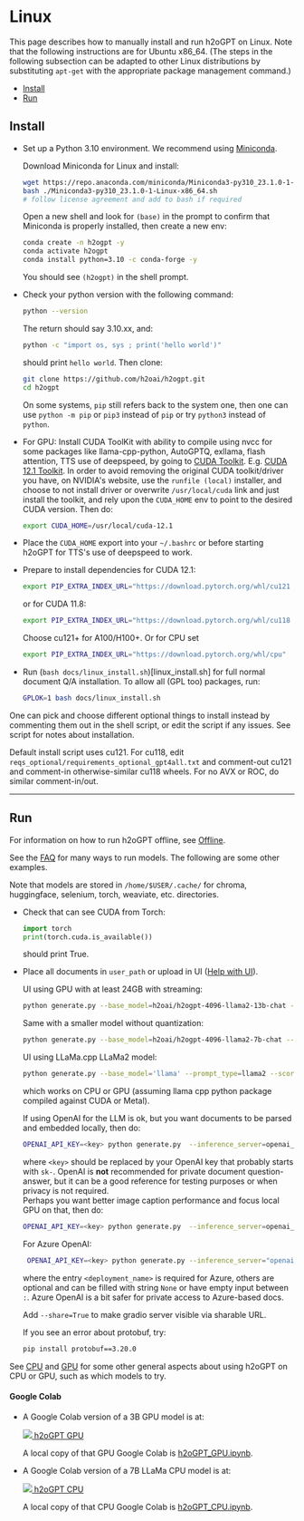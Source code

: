# Linux

This page describes how to manually install and run h2oGPT on Linux. Note that the following instructions are for Ubuntu x86_64. (The steps in the following subsection can be adapted to other Linux distributions by substituting `apt-get` with the appropriate package management command.)

- [Install](#install)
- [Run](#run)

## Install

* Set up a Python 3.10 environment. We recommend using [Miniconda](https://docs.conda.io/projects/miniconda/en/latest/).

  Download Miniconda for Linux and install:
  ```bash
  wget https://repo.anaconda.com/miniconda/Miniconda3-py310_23.1.0-1-Linux-x86_64.sh
  bash ./Miniconda3-py310_23.1.0-1-Linux-x86_64.sh
  # follow license agreement and add to bash if required
  ```
  Open a new shell and look for `(base)` in the prompt to confirm that Miniconda is properly installed, then create a new env:
  ```bash
  conda create -n h2ogpt -y
  conda activate h2ogpt
  conda install python=3.10 -c conda-forge -y
  ```
  You should see `(h2ogpt)` in the shell prompt.

* Check your python version with the following command:
  ```bash
  python --version
  ```
  The return should say 3.10.xx, and:
  ```bash
  python -c "import os, sys ; print('hello world')"
  ```
  should print `hello world`.  Then clone:
  ```bash
  git clone https://github.com/h2oai/h2ogpt.git
  cd h2ogpt
  ```
  On some systems, `pip` still refers back to the system one, then one can use `python -m pip` or `pip3` instead of `pip` or try `python3` instead of `python`.

* For GPU: Install CUDA ToolKit with ability to compile using nvcc for some packages like llama-cpp-python, AutoGPTQ, exllama, flash attention, TTS use of deepspeed, by going to [CUDA Toolkit](INSTALL.md#install-cuda-toolkit).  E.g. [CUDA 12.1 Toolkit](https://developer.nvidia.com/cuda-12-1-1-download-archive).  In order to avoid removing the original CUDA toolkit/driver you have, on NVIDIA's website, use the `runfile (local)` installer, and choose to not install driver or overwrite `/usr/local/cuda` link and just install the toolkit, and rely upon the `CUDA_HOME` env to point to the desired CUDA version.  Then do:
  ```bash
  export CUDA_HOME=/usr/local/cuda-12.1
  ```

* Place the `CUDA_HOME` export into your `~/.bashrc` or before starting h2oGPT for TTS's use of deepspeed to work.
  
* Prepare to install dependencies for CUDA 12.1:
   ```bash
   export PIP_EXTRA_INDEX_URL="https://download.pytorch.org/whl/cu121 https://huggingface.github.io/autogptq-index/whl/cu121"
   ```
  or for CUDA 11.8:
   ```bash
   export PIP_EXTRA_INDEX_URL="https://download.pytorch.org/whl/cu118 https://huggingface.github.io/autogptq-index/whl/cu118"
   ```
  Choose cu121+ for A100/H100+.  Or for CPU set
   ```bash
   export PIP_EXTRA_INDEX_URL="https://download.pytorch.org/whl/cpu"
   ```

* Run (`bash docs/linux_install.sh`)[linux_install.sh] for full normal document Q/A installation.  To allow all (GPL too) packages, run:
    ```bash
    GPLOK=1 bash docs/linux_install.sh
    ```
One can pick and choose different optional things to install instead by commenting them out in the shell script, or edit the script if any issues.  See script for notes about installation.

Default install script uses cu121.  For cu118, edit `reqs_optional/requirements_optional_gpt4all.txt` and comment-out cu121 and comment-in otherwise-similar cu118 wheels.  For no AVX or ROC, do similar comment-in/out.

---

## Run

For information on how to run h2oGPT offline, see [Offline](README_offline.md#tldr).

See the [FAQ](FAQ.md#adding-models) for many ways to run models.  The following are some other examples.

Note that models are stored in `/home/$USER/.cache/` for chroma, huggingface, selenium, torch, weaviate, etc. directories.

* Check that can see CUDA from Torch:
   ```python
   import torch
   print(torch.cuda.is_available())
   ```
    should print True.

* Place all documents in `user_path` or upload in UI ([Help with UI](README_ui.md)).

  UI using GPU with at least 24GB with streaming:
  ```bash
  python generate.py --base_model=h2oai/h2ogpt-4096-llama2-13b-chat --load_8bit=True  --score_model=None --langchain_mode='UserData' --user_path=user_path
  ```
  Same with a smaller model without quantization:
  ```bash
  python generate.py --base_model=h2oai/h2ogpt-4096-llama2-7b-chat --score_model=None --langchain_mode='UserData' --user_path=user_path
  ```
  UI using LLaMa.cpp LLaMa2 model:
  ```bash
  python generate.py --base_model='llama' --prompt_type=llama2 --score_model=None --langchain_mode='UserData' --user_path=user_path --model_path_llama=https://huggingface.co/TheBloke/Llama-2-7b-Chat-GGUF/resolve/main/llama-2-7b-chat.Q6_K.gguf?download=true --max_seq_len=4096
  ```
  which works on CPU or GPU (assuming llama cpp python package compiled against CUDA or Metal).

  If using OpenAI for the LLM is ok, but you want documents to be parsed and embedded locally, then do:
  ```bash
  OPENAI_API_KEY=<key> python generate.py  --inference_server=openai_chat --base_model=gpt-3.5-turbo --score_model=None
  ```
  where `<key>` should be replaced by your OpenAI key that probably starts with `sk-`.  OpenAI is **not** recommended for private document question-answer, but it can be a good reference for testing purposes or when privacy is not required.  
  Perhaps you want better image caption performance and focus local GPU on that, then do:
  ```bash
  OPENAI_API_KEY=<key> python generate.py  --inference_server=openai_chat --base_model=gpt-3.5-turbo --score_model=None --captions_model=Salesforce/blip2-flan-t5-xl
  ```
  For Azure OpenAI:
  ```bash
   OPENAI_API_KEY=<key> python generate.py --inference_server="openai_azure_chat:<deployment_name>:<base_url>:<api_version>" --base_model=gpt-3.5-turbo --h2ocolors=False --langchain_mode=UserData
   ```
  where the entry `<deployment_name>` is required for Azure, others are optional and can be filled with string `None` or have empty input between `:`.  Azure OpenAI is a bit safer for private access to Azure-based docs.
  
  Add `--share=True` to make gradio server visible via sharable URL.
 
  If you see an error about protobuf, try:
  ```bash
  pip install protobuf==3.20.0
  ```

See [CPU](README_CPU.md) and [GPU](README_GPU.md) for some other general aspects about using h2oGPT on CPU or GPU, such as which models to try.

#### Google Colab

* A Google Colab version of a 3B GPU model is at:

  [![](https://colab.research.google.com/assets/colab-badge.svg) h2oGPT GPU](https://colab.research.google.com/drive/143-KFHs2iCqXTQLI2pFCDiR69z0dR8iE?usp=sharing)

  A local copy of that GPU Google Colab is [h2oGPT_GPU.ipynb](h2oGPT_GPU.ipynb).

* A Google Colab version of a 7B LLaMa CPU model is at:

  [![](https://colab.research.google.com/assets/colab-badge.svg) h2oGPT CPU](https://colab.research.google.com/drive/13RiBdAFZ6xqDwDKfW6BG_-tXfXiqPNQe?usp=sharing)

  A local copy of that CPU Google Colab is [h2oGPT_CPU.ipynb](h2oGPT_CPU.ipynb).
